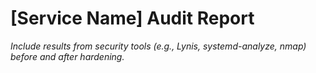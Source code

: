 # [Service Name] Audit Report

_Include results from security tools (e.g., Lynis, systemd-analyze, nmap) before and after hardening._

